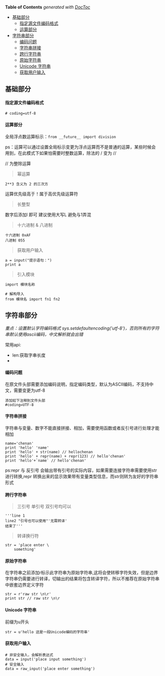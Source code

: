 <!-- START doctoc generated TOC please keep comment here to allow auto update -->
<!-- DON'T EDIT THIS SECTION, INSTEAD RE-RUN doctoc TO UPDATE -->
**Table of Contents**  *generated with [DocToc](https://github.com/thlorenz/doctoc)*

- [基础部分](#%E5%9F%BA%E7%A1%80%E9%83%A8%E5%88%86)
    - [指定源文件编码格式](#%E6%8C%87%E5%AE%9A%E6%BA%90%E6%96%87%E4%BB%B6%E7%BC%96%E7%A0%81%E6%A0%BC%E5%BC%8F)
    - [运算部分](#%E8%BF%90%E7%AE%97%E9%83%A8%E5%88%86)
- [字符串部分](#%E5%AD%97%E7%AC%A6%E4%B8%B2%E9%83%A8%E5%88%86)
    - [编码问题](#%E7%BC%96%E7%A0%81%E9%97%AE%E9%A2%98)
    - [字符串拼接](#%E5%AD%97%E7%AC%A6%E4%B8%B2%E6%8B%BC%E6%8E%A5)
    - [跨行字符串](#%E8%B7%A8%E8%A1%8C%E5%AD%97%E7%AC%A6%E4%B8%B2)
    - [原始字符串](#%E5%8E%9F%E5%A7%8B%E5%AD%97%E7%AC%A6%E4%B8%B2)
    - [Unicode 字符串](#unicode-%E5%AD%97%E7%AC%A6%E4%B8%B2)
    - [获取用户输入](#%E8%8E%B7%E5%8F%96%E7%94%A8%E6%88%B7%E8%BE%93%E5%85%A5)

<!-- END doctoc generated TOC please keep comment here to allow auto update -->

## 基础部分

#### 指定源文件编码格式

    # coding=utf-8

#### 运算部分

全局浮点数运算标示：`from __future__ import division`

ps：运算可以通过设置全局标示变更为浮点运算而不是普通的运算，某些时候会用到，在此模式下如果怕需要时整数运算，除法的 / 变为 //

// 为整除运算

> 幂运算

    2**3 含义为 2 的三次方

运算优先级高于！属于高优先级运算符

> 长整型

数字后添加l 即可 建议使用大写L 避免与1弄混

> 十六进制 & 八进制

    十六进制 0xAF
    八进制 055
    

> 获取用户输入

    a = input("提示语句：")
    print a

> 引入模块

    import 模块名称

    # 解构导入
    from 模块名 import fn1 fn2

## 字符串部分

*重点：设置默认字符编码格式 sys.setdefaultencoding('utf-8')，否则所有的字符串默认使用ascii编码，中文解析就会出错*

常用api:

* len:获取字串长度
* 


#### 编码问题

在原文件头部需要添加编码说明，指定编码类型，默认为ASCII编码，不支持中文，需要变更为utf-8

    添加如下注释到文件头部
    #coding=UTF-8

#### 字符串拼接

字符串与变量、数字不能直接拼接、相加，需要使用函数或者反引号进行处理才能相加

    name='chenan'
    print 'hello' 'name'
    print 'hello' + str(name) // hellochenan
    print 'hello' + repr(name) + repr(123) // hello'chenan'
    print 'hello'+`name` // hello'chenan'

ps:repr 与 反引号 会输出带有引号的实际内容，如果需要连接字符串需要使用str进行转换,repr 转换出来的显示效果带有变量类型信息，而str则转为友好的字符串形式

#### 跨行字符串

> 三引号 单引号 双引号均可以

    '''line 1
    line2 "引号也可以使用"'无需转译'
    结束了'''

> 转译换行符

    str = 'place enter \
        something'

#### 原始字符串

在字符串之前添加r标示此字符串为原始字符串,这将会使转移字符失效，但是边界字符串仍需要进行转译，切输出的结果将包含转译字符，所以不推荐在原始字符串中嵌套边界定义字符

    str = r'raw str \n\r'
    print str // raw str \n\r

#### Unicode 字符串

前缀为u开头

    str = u'hello 这是一段Unicode编码的字符串'

#### 获取用户输入

    # 非安全输入，会解析表达式
    data = input('place input something')
    # 安全输入
    data = raw_input('place enter something')


